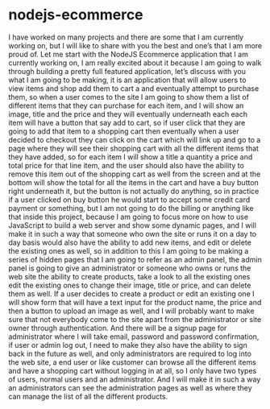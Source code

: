 # nodejs-ecommerce

I have worked on many projects and there are some that I am currently working on, but I will like to share with you the best and one’s that I am more proud of. Let me start with the NodeJS Ecommerce application that I am currently working on, I am really excited about it because I am going to walk through building a pretty full featured application, let’s discuss with you what I am going to be making, it is an application that will allow users to view items and shop add them to cart a and eventually attempt to purchase them, so when a user comes to the site I am going to show them a list of different items that they can purchase for each item, and I will show an image, title and the price and they will eventually underneath each each item will have a button that say add to cart, so if user click that they are going to add that item to a shopping cart then eventually when a user decided to checkout they can click on the cart which will link up and go to a page where they will see their shopping cart with all the different items that they have added, so for each item I will show a title a quantity a price and total price for that line item, and the user should also have the ability to remove this item out of  the shopping cart as well from the screen and at the bottom will show the total for all the items in the cart and have a buy button right underneath it, but the button is not actually do anything, so in practice if a user clicked on buy button he would start to accept some credit card payment or something, but I am not going to do the billing or anything like that inside this project, because I am going to focus more on how to use JavaScript to build a web server and show some dynamic pages, and I will make it in such a way that someone who own the site or runs it on a day to day basis would also have the ability to add new items, and edit or delete the existing ones as well, so in addition to this I am going to be making a series of hidden pages that I am going to refer as an admin panel, the admin panel is going to give an administrator or someone who owns or runs the web site the ability to create products, take a look to all the existing ones edit the existing ones to change their image, title or price, and can delete them as well. If a user decides to create a product or edit an existing one I will show form that will have a text input for the product name, the price and then a button to upload an image as well, and I will probably want to make sure that not everybody come to the site apart from the administrator or site owner through authentication. And there will be a signup page for administrator where I will take email, password and password confirmation, if user or admin log out, I need to make they also have the ability to sign back in the future as well, and only administrators are required to log into the web site, a end user or like customer can browse all the different items and have a shopping cart without logging in at all, so I only have two types of users, normal users and an administrator. And I will make it in such a way an administrators can see the administration pages as well as where they can manage the list of all the different products.
